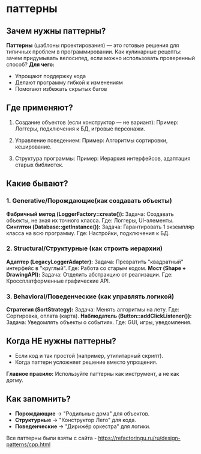 # паттерны
## Зачем нужны паттерны?
__Паттерны__ (шаблоны проектирования) — это готовые решения для типичных проблем в программировании. Как кулинарные рецепты: зачем придумывать велосипед, если можно использовать проверенный способ?
__Для чего:__
* Упрощают поддержку кода
* Делают программу гибкой к изменениям
* Помогают избежать скрытых багов

## Где применяют?
1. Создание объектов (если конструктор — не вариант):
Пример: Логгеры, подключения к БД, игровые персонажи.

2. Управление поведением:
Пример: Алгоритмы сортировки, кеширование.

3. Структура программы:
Пример: Иерархия интерфейсов, адаптация старых библиотек.

## Какие бывают?
### 1. Generative/Порождающие(как создавать объекты)
__Фабричный метод (LoggerFactory::create()):__
Задача: Создавать объекты, не зная их точного класса.
Где: Логгеры, UI-элементы.
__Синглтон (Database::getInstance()):__
Задача: Гарантировать 1 экземпляр класса на всю программу.
Где: Настройки, подключения к БД.

### 2. Structural/Структурные (как строить иерархии)
__Адаптер (LegacyLoggerAdapter):__
Задача: Превратить "квадратный" интерфейс в "круглый".
Где: Работа со старым кодом.
__Мост (Shape + DrawingAPI):__
Задача: Отделить абстракцию от реализации.
Где: Кроссплатформенные графические API.

### 3. Behavioral/Поведенческие (как управлять логикой)
__Стратегия (SortStrategy):__
Задача: Менять алгоритмы на лету.
Где: Сортировка, оплата (карта).
__Наблюдатель (Button::addClickListener()):__
Задача: Уведомлять объекты о событиях.
Где: GUI, игры, уведомления.

## Когда НЕ нужны паттерны?
* Если код и так простой (например, утилитарный скрипт).
* Когда паттерн усложняет решение вместо упрощения.

__Главное правило:__
Используйте паттерны как инструмент, а не как догму.

## Как запомнить?
* __Порождающие__ → "Родильные дома" для объектов.
* __Структурные__ → "Конструктор Лего" для кода.
* __Поведенческие__ → "Дирижёр оркестра" для логики.

Все паттерны были взяты с сайта - https://refactoringu.ru/ru/design-patterns/cpp.html